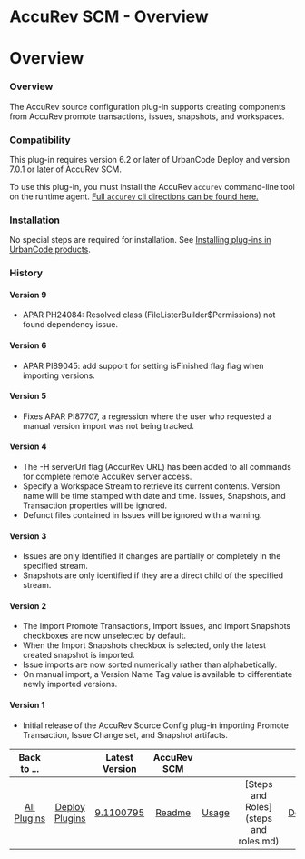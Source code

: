 
AccuRev SCM - Overview
======================

# Overview



### Overview





The AccuRev source configuration plug-in supports creating components from AccuRev promote 
transactions, issues, snapshots, and workspaces.


### Compatibility


This plug-in requires version 6.2 or later of 
UrbanCode Deploy and version 7.0.1 or later of AccuRev SCM.


To use this plug-in, you must install the AccuRev 
`accurev` command-line tool on the runtime agent. [Full `accurev` cli directions can be found 
here.](https://supportline.microfocus.com/Documentation/books/AccuRev/AccuRev/7.0.1/accurev-701-cliusersguide-en.pdf)



### Installation


No special steps are required for installation. See [Installing plug-ins in UrbanCode 
products](https://www.urbancode.com/resource/installing-plug-ins-in-urbancode-products/ "Installing plug-ins in 
UrbanCode products").


### History


#### Version 9


* APAR PH24084: Resolved class (FileListerBuilder$Permissions) 
not found dependency issue.


#### Version 6


* APAR PI89045: add support for setting isFinished flag flag when 
importing versions.


#### Version 5


* Fixes APAR PI87707, a regression where the user who requested a manual version 
import was not being tracked.


#### Version 4


* The -H serverUrl flag (AccurRev URL) has been added to all commands 
for complete remote AccuRev server access.
* Specify a Workspace Stream to retrieve its current contents. Version name 
will be time stamped with date and time. Issues, Snapshots, and Transaction properties will be ignored.
* Defunct files 
contained in Issues will be ignored with a warning.


#### Version 3


* Issues are only identified if changes are 
partially or completely in the specified stream.
* Snapshots are only identified if they are a direct child of the 
specified stream.


#### Version 2


* The Import Promote Transactions, Import Issues, and Import Snapshots checkboxes 
are now unselected by default.
* When the Import Snapshots checkbox is selected, only the latest created snapshot is 
imported.
* Issue imports are now sorted numerically rather than alphabetically.
* On manual import, a Version Name Tag 
value is available to differentiate newly imported versions.


#### Version 1


* Initial release of the AccuRev Source 
Config plug-in importing Promote Transaction, Issue Change set, and Snapshot artifacts.




|Back to ...||Latest Version|AccuRev SCM ||||
| :---: | :---: | :---: | :---: | :---: | :---: | :---: |
|[All Plugins](../../index.md)|[Deploy Plugins](../README.md)|[9.1100795](https://raw.githubusercontent.com/UrbanCode/IBM-UCD-PLUGINS/main/files/AccuRevSourceConfig/AccuRevSourceConfig-9.1100795.zip)|[Readme](README.md)|[Usage](usage.md)|[Steps and Roles](steps and roles.md)|[Downloads](downloads.md)|
